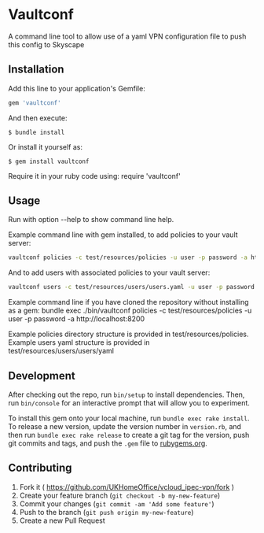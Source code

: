 # Vaultconf
A command line tool to allow use of a yaml VPN configuration file to push this config to Skyscape

## Installation
Add this line to your application's Gemfile:

```ruby
gem 'vaultconf'
```

And then execute:

    $ bundle install

Or install it yourself as:

    $ gem install vaultconf
    
Require it in your ruby code using:
require 'vaultconf'

## Usage
Run with option --help to show command line help.

Example command line with gem installed, to add policies to your vault server:
```bash
vaultconf policies -c test/resources/policies -u user -p password -a http://localhost:8200
```
And to add users with associated policies to your vault server:
```bash
vaultconf users -c test/resources/users/users.yaml -u user -p password -a http://localhost:8200
```

Example command line if you have cloned the repository without installing as a gem:
bundle exec ./bin/vaultconf policies -c test/resources/policies -u user -p password -a http://localhost:8200

Example policies directory structure is provided in test/resources/policies.
Example users yaml structure is provided in test/resources/users/users/yaml

## Development

After checking out the repo, run `bin/setup` to install dependencies. Then, run `bin/console` for an interactive prompt that will allow you to experiment.

To install this gem onto your local machine, run `bundle exec rake install`. To release a new version, update the version number in `version.rb`, and then run `bundle exec rake release` to create a git tag for the version, push git commits and tags, and push the `.gem` file to [rubygems.org](https://rubygems.org).

## Contributing

1. Fork it ( https://github.com/UKHomeOffice/vcloud_ipec-vpn/fork )
2. Create your feature branch (`git checkout -b my-new-feature`)
3. Commit your changes (`git commit -am 'Add some feature'`)
4. Push to the branch (`git push origin my-new-feature`)
5. Create a new Pull Request
